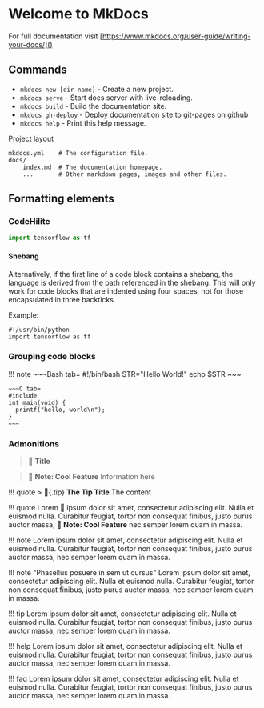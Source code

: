 # Welcome to MkDocs

For full documentation visit [https://www.mkdocs.org/user-guide/writing-your-docs/]()

## Commands

- `mkdocs new [dir-name]` - Create a new project.
- `mkdocs serve` - Start docs server with live-reloading.
- `mkdocs build` - Build the documentation site.
- `mkdocs gh-deploy` - Deploy documentation site to git-pages on github 
- `mkdocs help` - Print this help message.

Project layout

```
mkdocs.yml    # The configuration file.
docs/
    index.md  # The documentation homepage.
    ...       # Other markdown pages, images and other files.
```

## Formatting elements

### CodeHilite

```python
import tensorflow as tf
```


#### Shebang

Alternatively, if the first line of a code block contains a shebang, the language is derived from the path referenced in the shebang. This will only work for code blocks that are indented using four spaces, not for those encapsulated in three backticks.

Example:

    #!/usr/bin/python
    import tensorflow as tf


### Grouping code blocks




!!! note
    ~~~Bash tab=
    #!/bin/bash
    STR="Hello World!"
    echo $STR
    ~~~

    ~~~C tab=
    #include 
    int main(void) {
      printf("hello, world\n");
    }
    ~~~

    
### Admonitions

> :memo: **Title**



> :blue_book: **Note: Cool Feature**
> Information here


!!! quote
    > :memo:{.tip} **The Tip Title**
    The content


!!! quote
    Lorem :mega: ipsum dolor sit amet, consectetur adipiscing elit. Nulla et euismod
    nulla. Curabitur feugiat, tortor non consequat finibus, justo purus auctor
    massa, :blue_book: **Note: Cool Feature** nec semper lorem quam in massa.

!!! note
    Lorem ipsum dolor sit amet, consectetur adipiscing elit. Nulla et euismod
    nulla. Curabitur feugiat, tortor non consequat finibus, justo purus auctor
    massa, nec semper lorem quam in massa.


!!! note "Phasellus posuere in sem ut cursus"
    Lorem ipsum dolor sit amet, consectetur adipiscing elit. Nulla et euismod
    nulla. Curabitur feugiat, tortor non consequat finibus, justo purus auctor
    massa, nec semper lorem quam in massa.
    
    
    
!!! tip
    Lorem ipsum dolor sit amet, consectetur adipiscing elit. Nulla et euismod
    nulla. Curabitur feugiat, tortor non consequat finibus, justo purus auctor
    massa, nec semper lorem quam in massa.
    
!!! help
    Lorem ipsum dolor sit amet, consectetur adipiscing elit. Nulla et euismod
    nulla. Curabitur feugiat, tortor non consequat finibus, justo purus auctor
    massa, nec semper lorem quam in massa.
    
!!! faq
    Lorem ipsum dolor sit amet, consectetur adipiscing elit. Nulla et euismod
    nulla. Curabitur feugiat, tortor non consequat finibus, justo purus auctor
    massa, nec semper lorem quam in massa.
    
    
